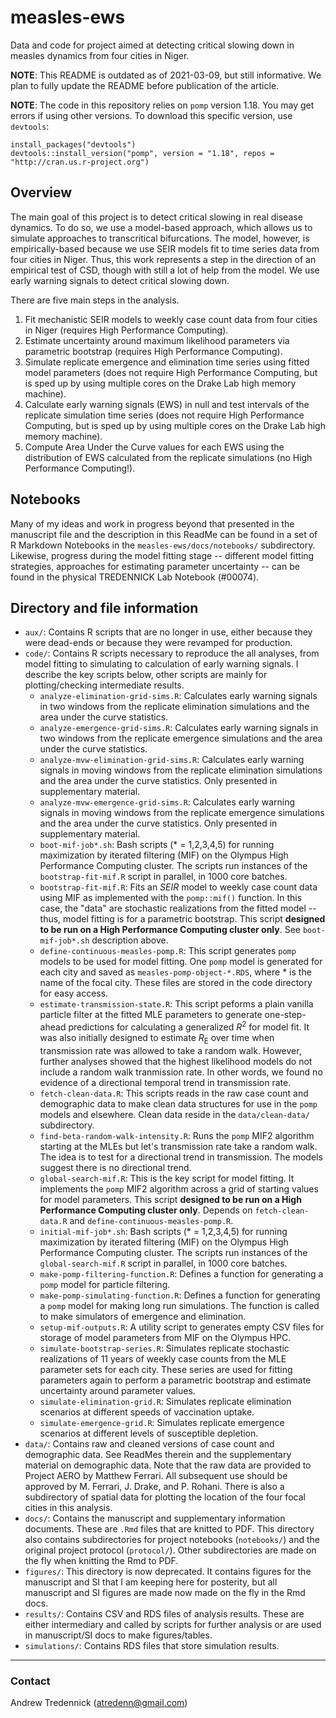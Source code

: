 # measles-ews
Data and code for project aimed at detecting critical slowing down in measles dynamics from four cities in Niger.


**NOTE**: This README is outdated as of 2021-03-09, but still informative. We plan to fully update the README before publication of the article.

**NOTE**: The code in this repository relies on `pomp` version 1.18. 
You may get errors if using other versions. 
To download this specific version, use `devtools`:

```
install_packages("devtools")
devtools::install_version("pomp", version = "1.18", repos = "http://cran.us.r-project.org")
```

## Overview
The main goal of this project is to detect critical slowing in real disease dynamics.
To do so, we use a model-based approach, which allows us to simulate approaches to transcritical bifurcations.
The model, however, is empirically-based because we use SEIR models fit to time series data from four cities in Niger.
Thus, this work represents a step in the direction of an empirical test of CSD, though with still a lot of help from the model.
We use early warning signals to detect critical slowing down.

There are five main steps in the analysis.

1. Fit mechanistic SEIR models to weekly case count data from four cities in Niger (requires High Performance Computing).
2. Estimate uncertainty around maximum likelihood parameters via parametric bootstrap (requires High Performance Computing).
3. Simulate replicate emergence and elimination time series using fitted model parameters (does not require High Performance Computing, but is sped up by using multiple cores on the Drake Lab high memory machine).
4. Calculate early warning signals (EWS) in null and test intervals of the replicate simulation time series (does not require High Performance Computing, but is sped up by using multiple cores on the Drake Lab high memory machine).
5. Compute Area Under the Curve values for each EWS using the distribution of EWS calculated from the replicate simulations (no High Performance Computing!).

## Notebooks
Many of my ideas and work in progress beyond that presented in the manuscript file and the description in this ReadMe can be found in a set of R Markdown Notebooks in the `measles-ews/docs/notebooks/` subdirectory.
Likewise, progress during the model fitting stage -- different model fitting strategies, approaches for estimating parameter uncertainty -- can be found in the physical TREDENNICK Lab Notebook (#00074).

## Directory and file information
- `aux/`: Contains R scripts that are no longer in use, either because they were dead-ends or because they were revamped for production.
- `code/`: Contains R scripts necessary to reproduce the all analyses, from model fitting to simulating to calculation of early warning signals. I describe the key scripts below, other scripts are mainly for plotting/checking intermediate results.
  + `analyze-elimination-grid-sims.R`: Calculates early warning signals in two windows from the replicate elimination simulations and the area under the curve statistics.
  + `analyze-emergence-grid-sims.R`: Calculates early warning signals in two windows from the replicate emergence simulations and the area under the curve statistics. 
  + `analyze-mvw-elimination-grid-sims.R`: Calculates early warning signals in moving windows from the replicate elimination simulations and the area under the curve statistics. Only presented in supplementary material.
  + `analyze-mvw-emergence-grid-sims.R`: Calculates early warning signals in moving windows from the replicate emergence simulations and the area under the curve statistics. Only presented in supplementary material.
  + `boot-mif-job*.sh`: Bash scripts (* = 1,2,3,4,5) for running maximization by iterated filtering (MIF) on the Olympus High Performance Computing cluster. The scripts run instances of the `bootstrap-fit-mif.R` script in parallel, in 1000 core batches.
  + `bootstrap-fit-mif.R`: Fits an *SEIR* model to weekly case count data using MIF as implemented with the `pomp::mif()` function. In this case, the "data" are stochastic realizations from the fitted model -- thus, model fitting is for a parametric bootstrap. This script **designed to be run on a High Performance Computing cluster only**. See `boot-mif-job*.sh` description above.
  + `define-continuous-measles-pomp.R`: This script generates `pomp` models to be used for model fitting. One `pomp` model is generated for each city and saved as `measles-pomp-object-*.RDS`, where * is the name of the focal city. These files are stored in the code directory for easy access.
  + `estimate-transmission-state.R`: This script peforms a plain vanilla particle filter at the fitted MLE parameters to generate one-step-ahead predictions for calculating a generalized *R*<sup>2</sup> for model fit. It was also initially designed to estimate *R*<sub>E</sub> over time when transmission rate was allowed to take a random walk. However, further analyses showed that the highest likelihood models do not include a random walk tranmission rate. In other words, we found no evidence of a directional temporal trend in transmission rate.
  + `fetch-clean-data.R`: This scripts reads in the raw case count and demographic data to make clean data structures for use in the `pomp` models and elsewhere. Clean data reside in the `data/clean-data/` subdirectory.
  + `find-beta-random-walk-intensity.R`: Runs the `pomp` MIF2 algorithm starting at the MLEs but let's transmission rate take a random walk. The idea is to test for a directional trend in transmission. The models suggest there is no directional trend.
  + `global-search-mif.R`: This is the key script for model fitting. It implements the `pomp` MIF2 algorithm across a grid of starting values for model parameters. This script **designed to be run on a High Performance Computing cluster only**. Depends on `fetch-clean-data.R` and `define-continuous-measles-pomp.R`.
  + `initial-mif-job*.sh`: Bash scripts (* = 1,2,3,4,5) for running maximization by iterated filtering (MIF) on the Olympus High Performance Computing cluster. The scripts run instances of the `global-search-mif.R` script in parallel, in 1000 core batches.
  + `make-pomp-filtering-function.R`: Defines a function for generating a `pomp` model for particle filtering.
  + `make-pomp-simulating-function.R`: Defines a function for generating a `pomp` model for making long run simulations. The function is called to make simulators of emergence and elimination.
  + `setup-mif-outputs.R`: A utility script to generates empty CSV files for storage of model parameters from MIF on the Olympus HPC.
  + `simulate-bootstrap-series.R`: Simulates replicate stochastic realizations of 11 years of weekly case counts from the MLE parameter sets for each city. These series are used for fitting parameters again to perform a parametric bootstrap and estimate uncertainty around parameter values.
  + `simulate-elimination-grid.R`: Simulates replicate elimination scenarios at different speeds of vaccination uptake.
  + `simulate-emergence-grid.R`: Simulates replicate emergence scenarios at different levels of susceptible depletion.
- `data/`: Contains raw and cleaned versions of case count and demographic data. See ReadMes therein and the supplementary material on demographic data. Note that the raw data are provided to Project AERO by Matthew Ferrari. All subsequent use should be approved by M. Ferrari, J. Drake, and P. Rohani. There is also a subdirectory of spatial data for plotting the location of the four focal cities in this analysis.
- `docs/`: Contains the manuscript and supplementary information documents. These are `.Rmd` files that are knitted to PDF. This directory also contains subdirectories for project notebooks (`notebooks/`) and the original project protocol (`protocol/`). Other subdirectories are made on the fly when knitting the Rmd to PDF.
- `figures/`: This directory is now deprecated. It contains figures for the manuscript and SI that I am keeping here for posterity, but all manuscript and SI figures are made now made on the fly in the Rmd docs.
- `results/`: Contains CSV and RDS files of analysis results. These are either intermediary and called by scripts for further analysis or are used in manuscript/SI docs to make figures/tables.
- `simulations/`: Contains RDS files that store simulation results.

---

### Contact
Andrew Tredennick ([atredenn@gmail.com](mailto:atredenn@gmail.com))
